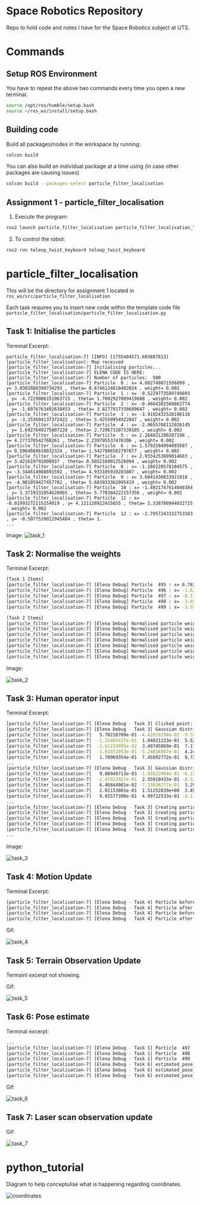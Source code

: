 # Space Robotics Repository
Repo to hold code and notes I have for the Space Robotics subject at UTS.

# Commands

## Setup ROS Environment
You have to repeat the above two commands every time you open a new terminal.
```sh
source /opt/ros/humble/setup.bash
source ~/ros_ws/install/setup.bash
```

## Building code
Build all packages/nodes in the workspace by running:
```sh
colcon build
```

You can also build an individual package at a time using (in case other packages are causing issues)

```sh
colcon build --packages-select particle_filter_localisation
```

## Assignment 1 - particle_filter_localisation
1. Execute the program:
```sh
ros2 launch particle_filter_localisation particle_filter_localisation_launch.py
```
2. To control the robot:
```sh
ros2 run teleop_twist_keyboard teleop_twist_keyboard
```

# particle_filter_localisation
This will be the directory for assignment 1 located in `ros_ws/src/particle_filter_localisation`

Each task requires you to insert new code within the template code file
`particle_filter_localisation/particle_filter_localisation.py`

## Task 1: Initialise the particles
Terminal Excerpt:
```
particle_filter_localisation-7] [INFO] [1755404571.603887813] [particle_filter_localisation]: Map received
[particle_filter_localisation-7] Initialising particles...
[particle_filter_localisation-7] ELENA CODE IS HERE: 
[particle_filter_localisation-7] Number of particles:  500
[particle_filter_localisation-7] Particle  0 : x= 4.802749871556899 , y= 3.8302880390734293 , theta= 0.6746124818402024 , weight= 0.002
[particle_filter_localisation-7] Particle  1 : x= -0.5229773589749893 , y= -4.7229086151963715 , theta= 1.7002927009419688 , weight= 0.002
[particle_filter_localisation-7] Particle  2 : x= -0.4664302560862774 , y= -1.6076763492630453 , theta= 3.8277917338689647 , weight= 0.002
[particle_filter_localisation-7] Particle  3 : x= -3.9102432520196118 , y= -3.253604137372422 , theta= 5.42550954922847 , weight= 0.002
[particle_filter_localisation-7] Particle  4 : x= -2.0655768112026145 , y= 1.6927649275807228 , theta= 2.729673207339105 , weight= 0.002
[particle_filter_localisation-7] Particle  5 : x= 2.264821200207198 , y= 4.277370542768261 , theta= 2.239795537470206 , weight= 0.002
[particle_filter_localisation-7] Particle  6 : x= 1.5792594994093587 , y= 0.5904668610032324 , theta= 1.5427906502797077 , weight= 0.002
[particle_filter_localisation-7] Particle  7 : x= 2.9334253809914683 , y= 3.421619791008937 , theta= 0.5052109012528094 , weight= 0.002
[particle_filter_localisation-7] Particle  8 : x= -1.186220578104575 , y= -3.344614988691592 , theta= 4.933105919283807 , weight= 0.002
[particle_filter_localisation-7] Particle  9 : x= 3.6041430833921018 , y= -4.981059427457782 , theta= 5.683933362095419 , weight= 0.002
[particle_filter_localisation-7] Particle  10 : x= -1.4921747614040384 , y= 3.3719331054620065 , theta= 5.770384222157356 , weight= 0.002
[particle_filter_localisation-7] Particle  11 : x= -0.01993272115254019 , y= 4.121128922415655 , theta= 2.338780944032725 , weight= 0.002
[particle_filter_localisation-7] Particle  12 : x= -2.7957243332753183 , y= -0.5077539012945484 , theta= 1.
...
```

Image:
![task_1](https://github.com/elenajusto/space_robotics/blob/main/images/task_1.png)


## Task 2: Normalise the weights
Terminal Excerpt:
```sh
[Task 1 Items]
[particle_filter_localisation-7] [Elena Debug] Particle  495 : x= 0.7837390144723768 , y= 1.0290591824138469 , theta= 0.6731380848859895 , weight= 0.002
[particle_filter_localisation-7] [Elena Debug] Particle  496 : x= -1.6363628222335067 , y= 0.382219434015715 , theta= 5.700813535467078 , weight= 0.002
[particle_filter_localisation-7] [Elena Debug] Particle  497 : x= -0.17485779971350635 , y= 3.8697129706192 , theta= 3.2665586641192776 , weight= 0.002
[particle_filter_localisation-7] [Elena Debug] Particle  498 : x= -3.657429146662379 , y= 3.110209245288929 , theta= 0.3937238382323943 , weight= 0.002
[particle_filter_localisation-7] [Elena Debug] Particle  499 : x= -3.559582408533349 , y= 1.73400479097824 , theta= 0.6801380652133294 , weight= 0.002

[Task 2 Items]
[particle_filter_localisation-7] [Elena Debug] Normalised particle weight:  0.0019999999999999987
[particle_filter_localisation-7] [Elena Debug] Normalised particle weight:  0.0019999999999999987
[particle_filter_localisation-7] [Elena Debug] Normalised particle weight:  0.0019999999999999987
[particle_filter_localisation-7] [Elena Debug] Normalised particle weight:  0.0019999999999999987
[particle_filter_localisation-7] [Elena Debug] Normalised particle weight:  0.0019999999999999987
[particle_filter_localisation-7] [Elena Debug] Normalised particle weight:  0.0019999999999999987
[particle_filter_localisation-7] [Elena Debug] Normalised particle weight:  0.0019999999999999987
```
Image:

![task_2](https://github.com/elenajusto/space_robotics/blob/main/images/task_2.png)

## Task 3: Human operator input 
Terminal Excerpt:

```sh
[particle_filter_localisation-7] [Elena Debug - Task 3] Clicked point: x= 0.09914769232273102 , y= -0.06611382961273193
[particle_filter_localisation-7] [Elena Debug - Task 3] Gaussian distribution x:  [-5.09867834e-01  9.02796069e-01  2.63467833e-01  2.95065820e-01
[particle_filter_localisation-7]   5.78218709e-01 -4.42019298e-02 -9.52497833e-02  6.06999578e-01
[particle_filter_localisation-7]  -1.21465437e-01  1.84021223e-01  5.52911660e-02 -5.78845246e-02
[particle_filter_localisation-7]  -1.61159995e-02  3.49745869e-01  7.17731730e-01 -2.10488887e-01
[particle_filter_localisation-7]  -1.61072053e-01 -5.24838987e-01  4.24582148e-02  6.12590127e-01
[particle_filter_localisation-7]   1.70969354e-01  7.45892772e-01  8.72119170e-02 -1.61508174e-01
...
[particle_filter_localisation-7] [Elena Debug - Task 3] Gaussian distribution y:  [ 9.45681005e-01  3.84445033e-01  2.75103392e-01 -6.32081241e-01
[particle_filter_localisation-7]   9.88949713e-03 -1.03622964e-01 -6.15597175e-02 -3.80433167e-01
[particle_filter_localisation-7]  -2.47823927e-01  2.55818433e-01 -8.52828870e-02  1.71494127e-01
[particle_filter_localisation-7]   6.46844001e-02 -7.13638277e-01  3.29524910e-01  7.73588746e-02
[particle_filter_localisation-7]   2.01153801e-01  1.51252839e+00  3.85202144e-01 -1.14708714e+00
[particle_filter_localisation-7]   9.01577390e-01  4.99722533e-01 -4.11747233e-01 -5.19619601e-01
...
[particle_filter_localisation-7] [Elena Debug - Task 3] Creating particle  0 : x= -0.509867834443009 , y= 0.9456810053854128
[particle_filter_localisation-7] [Elena Debug - Task 3] Creating particle  1 : x= 0.9027960692153134 , y= 0.3844450333245517
[particle_filter_localisation-7] [Elena Debug - Task 3] Creating particle  2 : x= 0.26346783329216295 , y= 0.27510339224212155
[particle_filter_localisation-7] [Elena Debug - Task 3] Creating particle  3 : x= 0.29506582022172967 , y= -0.6320812414438572
[particle_filter_localisation-7] [Elena Debug - Task 3] Creating particle  4 : x= 0.5782187086998152 , y= 0.009889497131505526
...

```
Image:

![task_3](https://github.com/elenajusto/space_robotics/blob/main/images/task_3.png)

## Task 4: Motion Update
Terminal Excerpt:
```sh
[particle_filter_localisation-7] [Elena Debug - Task 4] Particle before motion update: x= 0.7499340822098212 , y= -0.30889787688876885 , theta= 1.0897263394868855 , weight= 0.0023310023310023154
[particle_filter_localisation-7] [Elena Debug - Task 4] Particle after motion update: x= 0.7587930546888315 , y= -0.27699274059996193 , theta= 1.1722191521637617 , weight= 0.0023310023310023154
[particle_filter_localisation-7] [Elena Debug - Task 4] Particle before motion update: x= -2.1653050288915976 , y= -0.8470391674637086 , theta= 3.1901042844964 , weight= 0.0023310023310023154
[particle_filter_localisation-7] [Elena Debug - Task 4] Particle after motion update: x= -2.191210293692166 , y= -0.8492060471734064 , theta= 3.1525013347594357 , weight= 0.0023310023310023154
```

Gif:

![task_4](https://github.com/elenajusto/space_robotics/blob/main/images/task_4_gif.gif)

## Task 5: Terrain Observation Update
Termainl excerpt not showing.

Gif:

![task_5](https://github.com/elenajusto/space_robotics/blob/main/images/task_5_gif.gif)


## Task 6: Pose estimate
Terminal excerpt:
```sh
...
[particle_filter_localisation-7] [Elena Debug - Task 1] Particle  497 : x= -4.850524473696125 , y= 4.914847139549949 , theta= 4.87659693515706 , weight= 0.002
[particle_filter_localisation-7] [Elena Debug - Task 1] Particle  498 : x= 3.29678205553689 , y= -3.3984503722849966 , theta= 3.889552256853763 , weight= 0.002
[particle_filter_localisation-7] [Elena Debug - Task 1] Particle  499 : x= 4.109906565107123 , y= 2.8822890474988787 , theta= 2.1479091142543005 , weight= 0.002
[particle_filter_localisation-7] [Elena Debug - Task 6] estimated_pose_x =  -0.6202051730498539
[particle_filter_localisation-7] [Elena Debug - Task 6] estimated_pose_y =  1.62349180702847
[particle_filter_localisation-7] [Elena Debug - Task 6] estimated_pose_theta =  -1.3484048785351084
```

Gif:

![task_6](https://github.com/elenajusto/space_robotics/blob/main/images/task_6.gif)


## Task 7: Laser scan observation update

Gif:

![task_7](https://github.com/elenajusto/space_robotics/blob/main/images/task_7.gif)

# python_tutorial
Diagram to help conceptulise what is happening regarding coordinates.

![coordinates](https://github.com/elenajusto/space_robotics/blob/main/images/coordinates.png)